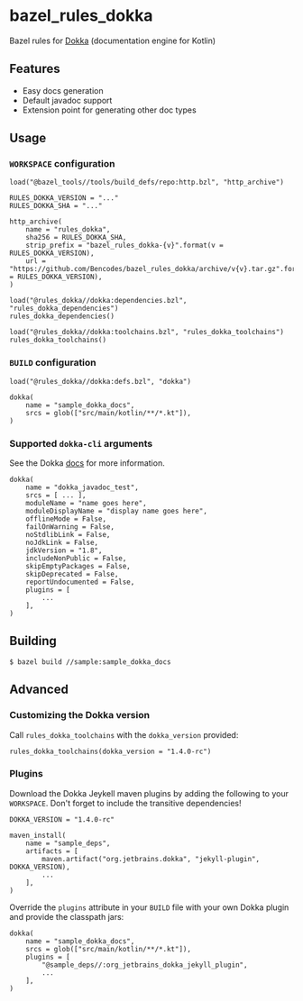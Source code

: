 # bazel_rules_dokka

Bazel rules for [Dokka](https://github.com/Kotlin/dokka) (documentation engine for Kotlin)

## Features

- Easy docs generation
- Default javadoc support
- Extension point for generating other doc types

## Usage

### `WORKSPACE` configuration

```starlalrk
load("@bazel_tools//tools/build_defs/repo:http.bzl", "http_archive")

RULES_DOKKA_VERSION = "..."
RULES_DOKKA_SHA = "..."

http_archive(
    name = "rules_dokka",
    sha256 = RULES_DOKKA_SHA,
    strip_prefix = "bazel_rules_dokka-{v}".format(v = RULES_DOKKA_VERSION),
    url = "https://github.com/Bencodes/bazel_rules_dokka/archive/v{v}.tar.gz".format(v = RULES_DOKKA_VERSION),
)

load("@rules_dokka//dokka:dependencies.bzl", "rules_dokka_dependencies")
rules_dokka_dependencies()

load("@rules_dokka//dokka:toolchains.bzl", "rules_dokka_toolchains")
rules_dokka_toolchains()
```

### `BUILD` configuration

```starlark
load("@rules_dokka//dokka:defs.bzl", "dokka")

dokka(
    name = "sample_dokka_docs",
    srcs = glob(["src/main/kotlin/**/*.kt"]),
)
```

### Supported `dokka-cli` arguments

See the Dokka [docs](https://github.com/Kotlin/dokka#using-the-command-line) for more information.

```starlark
dokka(
    name = "dokka_javadoc_test",
    srcs = [ ... ],
    moduleName = "name goes here",
    moduleDisplayName = "display name goes here",
    offlineMode = False,
    failOnWarning = False,
    noStdlibLink = False,
    noJdkLink = False,
    jdkVersion = "1.8",
    includeNonPublic = False,
    skipEmptyPackages = False,
    skipDeprecated = False,
    reportUndocumented = False,
    plugins = [
        ...
    ],
)
```

## Building

`$ bazel build //sample:sample_dokka_docs`

## Advanced

### Customizing the Dokka version

Call `rules_dokka_toolchains` with the `dokka_version` provided:

```starlark
rules_dokka_toolchains(dokka_version = "1.4.0-rc")
```

### Plugins

Download the Dokka Jeykell maven plugins by adding the following to your `WORKSPACE`. Don't forget to include the transitive dependencies!

```starlark
DOKKA_VERSION = "1.4.0-rc"

maven_install(
    name = "sample_deps",
    artifacts = [
        maven.artifact("org.jetbrains.dokka", "jekyll-plugin", DOKKA_VERSION),
        ...
    ],
)
```

Override the `plugins` attribute in your `BUILD` file with your own Dokka plugin and provide the classpath jars:

```starlark
dokka(
    name = "sample_dokka_docs",
    srcs = glob(["src/main/kotlin/**/*.kt"]),
    plugins = [
        "@sample_deps//:org_jetbrains_dokka_jekyll_plugin",
        ...
    ],
)
```
